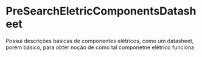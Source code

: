 # PreSearchEletricComponentsDatasheet
Possui descrições básicas de componentes elétricos, como um datasheet, porém básico, para obter noção de como tal componetne elétrico funciona
